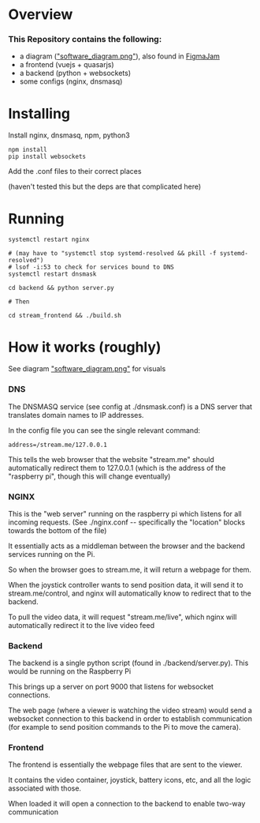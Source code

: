 # Overview

### This Repository contains the following:

- a diagram (["software_diagram.png"](https://github.com/jfakult/Video_Streaming/blob/main/software_diagram.png)), also found in [FigmaJam](https://www.figma.com/file/fGmlJz6MOEMSTQu3Qgcmxb/ATLS-5240-Brainstroming?type=whiteboard&node-id=120-571&t=0YDS4JY2bHAS9YUE-0)
- a frontend (vuejs + quasarjs)
- a backend (python + websockets)
- some configs (nginx, dnsmasq)

# Installing

Install nginx, dnsmasq, npm, python3

    npm install
    pip install websockets

Add the .conf files to their correct places

(haven't tested this but the deps are that complicated here)

# Running

    systemctl restart nginx

    # (may have to "systemctl stop systemd-resolved && pkill -f systemd-resolved")
    # lsof -i:53 to check for services bound to DNS
    systemctl restart dnsmask

    cd backend && python server.py

    # Then

    cd stream_frontend && ./build.sh

# How it works (roughly)

See diagram ["software_diagram.png"](https://github.com/jfakult/Video_Streaming/blob/main/software_diagram.png) for visuals

### DNS

The DNSMASQ service (see config at ./dnsmask.conf) is a DNS server that translates domain names to IP addresses.

In the config file you can see the single relevant command:

    address=/stream.me/127.0.0.1

This tells the web browser that the website "stream.me" should automatically redirect them to 127.0.0.1 (which is the address of the "raspberry pi", though this will change eventually)

### NGINX

This is the "web server" running on the raspberry pi which listens for all incoming requests. (See ./nginx.conf -- specifically the "location" blocks towards the bottom of the file)

It essentially acts as a middleman between the browser and the backend services running on the Pi.

So when the browser goes to stream.me, it will return a webpage for them.

When the joystick controller wants to send position data, it will send it to stream.me/control, and nginx will automatically know to redirect that to the backend.

To pull the video data, it will request "stream.me/live", which nginx will automatically redirect it to the live video feed

### Backend

The backend is a single python script (found in ./backend/server.py). This would be running on the Raspberry Pi

This brings up a server on port 9000 that listens for websocket connections.

The web page (where a viewer is watching the video stream) would send a websocket connection to this backend in order to establish communication (for example to send position commands to the Pi to move the camera).

### Frontend

The frontend is essentially the webpage files that are sent to the viewer.

It contains the video container, joystick, battery icons, etc, and all the logic associated with those.

When loaded it will open a connection to the backend to enable two-way communication